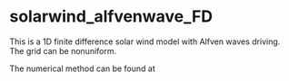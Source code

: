# solarwind_alfvenwave_FD

This is a 1D finite difference solar wind model with Alfven waves driving. The grid can be nonuniform.

The numerical method can be found at 
